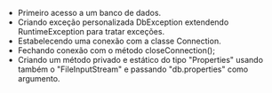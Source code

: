 * Primeiro acesso a um banco de dados.
* Criando exceção personalizada DbException extendendo RuntimeException para tratar exceções.
* Estabelecendo uma conexão com a classe Connection.
* Fechando conexão com o método closeConnection();
* Criando um método privado e estático do tipo "Properties" usando também o "FileInputStream" e passando "db.properties" como argumento.
